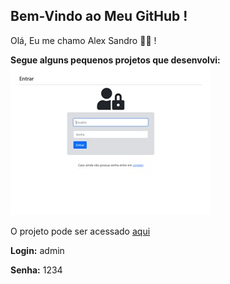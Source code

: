 ## Bem-Vindo ao Meu GitHub !

Olá, Eu me chamo Alex Sandro 👋🙂 !

**Segue alguns pequenos projetos que desenvolvi:**
[![Gera uma simples nota de Serviços](https://github.com/alexNetBeans/alexNetBeans/blob/main/images/001.jpg?raw=true)](https://alexnetbeans.github.io/alexNetBeans/)

O projeto pode ser acessado [aqui](https://alexnetbeans.github.io/alexNetBeans)

**Login:** admin

**Senha:** 1234
<!---
alexNetBeans/alexNetBeans is a ✨ special ✨ repository because its `README.md` (this file) appears on your GitHub profile.
You can click the Preview link to take a look at your changes.
--->
